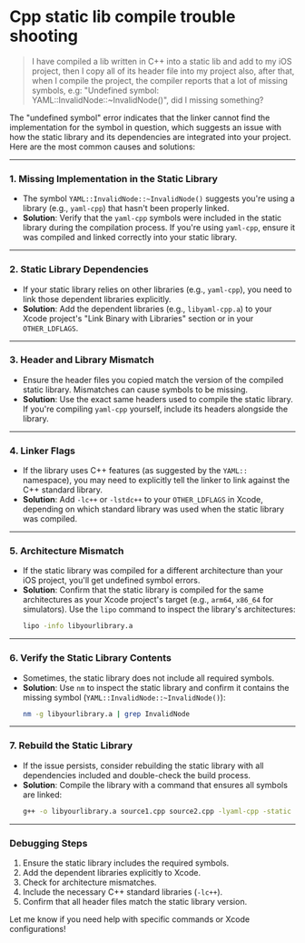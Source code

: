 # Cpp static lib compile trouble shooting #

> I have compiled a lib written in C++ into a static lib and add to my iOS project, then I copy all of its header file into my project also, 
> after that, when I compile the project, the compiler reports that a lot of missing symbols,
> e.g: "Undefined symbol: YAML::InvalidNode::~InvalidNode()", did I missing something?

The "undefined symbol" error indicates that the linker cannot find the implementation for the symbol in question, which suggests an issue with how the static library and its dependencies are integrated into your project. Here are the most common causes and solutions:

---

### 1. **Missing Implementation in the Static Library**
   - The symbol `YAML::InvalidNode::~InvalidNode()` suggests you're using a library (e.g., `yaml-cpp`) that hasn't been properly linked.
   - **Solution**: Verify that the `yaml-cpp` symbols were included in the static library during the compilation process. If you're using `yaml-cpp`, ensure it was compiled and linked correctly into your static library.

---

### 2. **Static Library Dependencies**
   - If your static library relies on other libraries (e.g., `yaml-cpp`), you need to link those dependent libraries explicitly.
   - **Solution**: Add the dependent libraries (e.g., `libyaml-cpp.a`) to your Xcode project's "Link Binary with Libraries" section or in your `OTHER_LDFLAGS`.

---

### 3. **Header and Library Mismatch**
   - Ensure the header files you copied match the version of the compiled static library. Mismatches can cause symbols to be missing.
   - **Solution**: Use the exact same headers used to compile the static library. If you're compiling `yaml-cpp` yourself, include its headers alongside the library.

---

### 4. **Linker Flags**
   - If the library uses C++ features (as suggested by the `YAML::` namespace), you may need to explicitly tell the linker to link against the C++ standard library.
   - **Solution**: Add `-lc++` or `-lstdc++` to your `OTHER_LDFLAGS` in Xcode, depending on which standard library was used when the static library was compiled.

---

### 5. **Architecture Mismatch**
   - If the static library was compiled for a different architecture than your iOS project, you'll get undefined symbol errors.
   - **Solution**: Confirm that the static library is compiled for the same architectures as your Xcode project's target (e.g., `arm64`, `x86_64` for simulators). Use the `lipo` command to inspect the library's architectures:
     ```bash
     lipo -info libyourlibrary.a
     ```

---

### 6. **Verify the Static Library Contents**
   - Sometimes, the static library does not include all required symbols.
   - **Solution**: Use `nm` to inspect the static library and confirm it contains the missing symbol (`YAML::InvalidNode::~InvalidNode()`):
     ```bash
     nm -g libyourlibrary.a | grep InvalidNode
     ```

---

### 7. **Rebuild the Static Library**
   - If the issue persists, consider rebuilding the static library with all dependencies included and double-check the build process.
   - **Solution**: Compile the library with a command that ensures all symbols are linked:
     ```bash
     g++ -o libyourlibrary.a source1.cpp source2.cpp -lyaml-cpp -static
     ```

---

### Debugging Steps
1. Ensure the static library includes the required symbols.
2. Add the dependent libraries explicitly to Xcode.
3. Check for architecture mismatches.
4. Include the necessary C++ standard libraries (`-lc++`).
5. Confirm that all header files match the static library version.

Let me know if you need help with specific commands or Xcode configurations!
